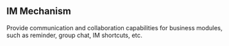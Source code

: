 ## IM Mechanism
Provide communication and collaboration capabilities for business modules, such as reminder, group chat, IM shortcuts, etc.
 
